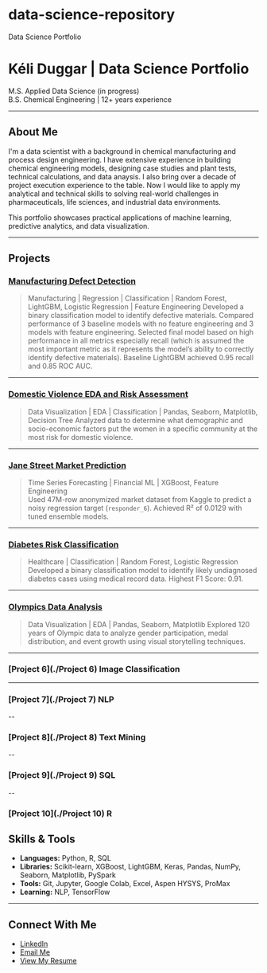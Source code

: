 # data-science-repository
Data Science Portfolio
# Kéli Duggar | Data Science Portfolio

M.S. Applied Data Science (in progress)  
B.S. Chemical Engineering | 12+ years experience  

---

## About Me

I'm a data scientist with a background in chemical manufacturing and process design engineering. I have extensive experience in building chemical engineering models, designing case studies and plant tests, technical calculations, and data anaysis. I also bring over a decade of project execution experience to the table. Now I would like to apply my analytical and technical skills to solving real-world challenges in pharmaceuticals, life sciences, and industrial data environments.

This portfolio showcases practical applications of machine learning, predictive analytics, and data visualization.

---

## Projects

### [Manufacturing Defect Detection](./manufacturing_defect_detection)
> Manufacturing | Regression | Classification | Random Forest, LightGBM, Logistic Regression | Feature Engineering
Developed a binary classification model to identify defective materials. Compared performance of 3 baseline models with no feature engineering and 3 models with feature engineering. Selected final model based on high performance in all metrics especially recall (which  is assumed the most important metric as it represents the model’s ability to correctly identify defective materials). Baseline LightGBM achieved 0.95 recall and 0.85 ROC AUC.

---

### [Domestic Violence EDA and Risk Assessment](./domestic_violence_risk_analysis)
> Data Visualization | EDA | Classification | Pandas, Seaborn, Matplotlib, Decision Tree
Analyzed data to determine what demographic and socio-economic factors put the women in a specific community at the most risk for domestic violence.

---

### [Jane Street Market Prediction](./jane-street-responder6)
> Time Series Forecasting | Financial ML | XGBoost, Feature Engineering  
Used 47M-row anonymized market dataset from Kaggle to predict a noisy regression target (`responder_6`). Achieved R² of 0.0129 with tuned ensemble models.

---

### [Diabetes Risk Classification](./diabetes-prediction)
> Healthcare | Classification | Random Forest, Logistic Regression  
Developed a binary classification model to identify likely undiagnosed diabetes cases using medical record data. Highest F1 Score: 0.91.

---

### [Olympics Data Analysis](./olympics-eda)
> Data Visualization | EDA | Pandas, Seaborn, Matplotlib
Explored 120 years of Olympic data to analyze gender participation, medal distribution, and event growth using visual storytelling techniques.

---

### [Project 6](./Project 6) Image Classification

---

### [Project 7](./Project 7) NLP

--

### [Project 8](./Project 8) Text Mining

--

### [Project 9](./Project 9) SQL

--

### [Project 10](./Project 10) R


## Skills & Tools

- **Languages:** Python, R, SQL  
- **Libraries:** Scikit-learn, XGBoost, LightGBM,  Keras, Pandas, NumPy, Seaborn, Matplotlib, PySpark
- **Tools:** Git, Jupyter, Google Colab, Excel, Aspen HYSYS, ProMax  
- **Learning:** NLP, TensorFlow

---

## Connect With Me

- [LinkedIn](https://www.linkedin.com/in/kéli-duggar-84889299)
- [Email Me](mailto:keliduggar@gmail.com)
- [View My Resume](./documents/Resume%20of%20Keli%20Duggar.pdf)


